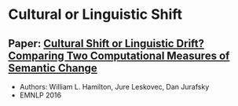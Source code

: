 # Cultural or Linguistic Shift

## Paper: [Cultural Shift or Linguistic Drift? Comparing Two Computational Measures of Semantic Change](https://aclanthology.org/D16-1229/)
- Authors: William L. Hamilton, Jure Leskovec, Dan Jurafsky 
- EMNLP 2016

